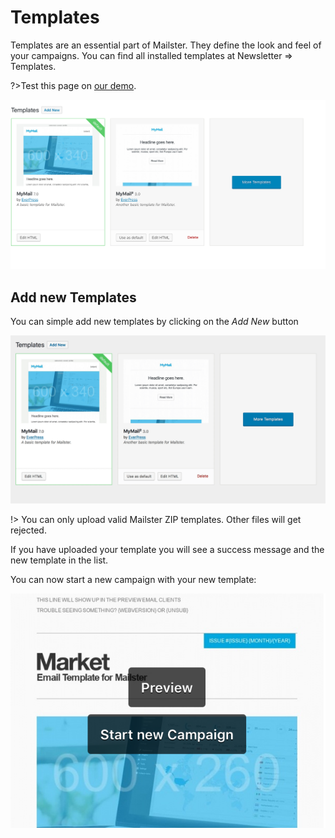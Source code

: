 # Templates

Templates are an essential part of Mailster. They define the look and feel of your campaigns. You can find all installed templates at Newsletter => Templates.

?>Test this page on [our demo](https://demo.mailster.co/wp-admin/edit.php?post_type=newsletter&page=mailster_templates).

![Templates Overview](assets/templates.png)

## Add new Templates

You can simple add new templates by clicking on the _Add New_ button

![Templates Overview](assets/template-upload.gif)

!> You can only upload valid Mailster ZIP templates. Other files will get rejected.

If you have uploaded your template you will see a success message and the new template in the list.

You can now start a new campaign with your new template:

![Templates Overview](assets/template-start-new.png ':size=400')
